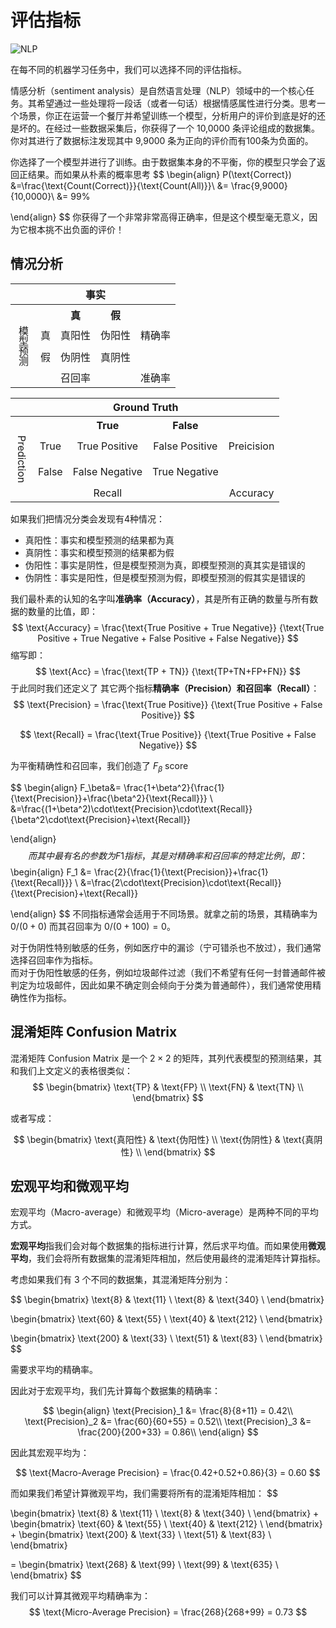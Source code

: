 # 评估指标

![NLP](https://img.shields.io/badge/LH-Natural%20Language%20Processing-red)

在每不同的机器学习任务中，我们可以选择不同的评估指标。

情感分析（sentiment analysis）是自然语言处理（NLP）领域中的一个核心任务。其希望通过一些处理将一段话（或者一句话）根据情感属性进行分类。思考一个场景，你正在运营一个餐厅并希望训练一个模型，分析用户的评价到底是好的还是坏的。在经过一些数据采集后，你获得了一个 10,0000 条评论组成的数据集。你对其进行了数据标注发现其中 9,9000 条为正向的评价而有100条为负面的。

你选择了一个模型并进行了训练。由于数据集本身的不平衡，你的模型只学会了返回正结果。而如果从朴素的概率思考
$$
\begin{align}
P(\text{Correct}) &=\frac{\text{Count(Correct)}}{\text{Count(All)}}\\
&= \frac{9,9000}{10,0000}\\
&= 99\%

\end{align}
$$
你获得了一个非常非常高得正确率，但是这个模型毫无意义，因为它根本挑不出负面的评价！

## 情况分析

<table style="text-align: center">
    <tr>
        <th colspan="2"></th>
        <th colspan="2" style="text-align: center">事实</th>
    </tr>
    <tr>
        <th colspan="2"></th>
        <th colspan="1" style="text-align: center">真</th>
        <th colspan="1" style="text-align: center">假</th>
        <th></th>
    </tr>
    <tr>
        <td rowspan="2" style="writing-mode:vertical-lr">
        模型预测
        </td>
        <td>真</td><td>真阳性</td><td>伪阳性</td><td>精确率</td>
    </tr>
    <tr>
        <td>假</td><td>伪阴性</td><td>真阴性</td><td></td>
    </tr>
    <tr>
        <td colspan="2"></td><td>召回率</td><td colspan=""></td><td>准确率</td>
    </tr>
</table>

<table style="text-align: center">
    <tr>
        <th colspan="2"></th>
        <th colspan="2" style="text-align: center">Ground Truth</th>
    </tr>
    <tr>
        <th colspan="2"></th>
        <th colspan="1" style="text-align: center">True</th>
        <th colspan="1" style="text-align: center">False</th>
        <th></th>
    </tr>
    <tr>
        <td rowspan="2" style="writing-mode:vertical-rl">
        Prediction
        </td>
        <td>True</td><td>True Positive</td><td>False Positive</td> <td>Preicision</td>
    </tr>
    <tr>
        <td>False</td><td>False Negative</td><td>True Negative</td>
        <td></td>
    </tr>
    <tr>
        <td colspan="2"></td><td>Recall</td><td colspan=""></td><td>Accuracy</td>
    </tr>
</table>

如果我们把情况分类会发现有4种情况：

- 真阳性：事实和模型预测的结果都为真
- 真阴性：事实和模型预测的结果都为假
- 伪阳性：事实是阴性，但是模型预测为真，即模型预测的真其实是错误的
- 伪阴性：事实是阳性，但是模型预测为假，即模型预测的假其实是错误的

我们最朴素的认知的名字叫**准确率（Accuracy）**，其是所有正确的数量与所有数据的数量的比值，即：
$$
\text{Accuracy} = \frac{\text{True Positive + True Negative}}
{\text{True Positive + True Negative + False Positive + False Negative}}
$$
缩写即：
$$
\text{Acc} = \frac{\text{TP + TN}}
{\text{TP+TN+FP+FN}}
$$
于此同时我们还定义了 其它两个指标**精确率（Precision）**和**召回率（Recall）**：
$$
\text{Precision} = \frac{\text{True Positive}}
{\text{True Positive + False Positive}}
$$

$$
\text{Recall} = \frac{\text{True Positive}}
{\text{True Positive + False Negative}}
$$

为平衡精确性和召回率，我们创造了 $F_\beta$ score


$$
\begin{align}
F_\beta&=
\frac{1+\beta^2}{\frac{1}{\text{Precision}}+\frac{\beta^2}{\text{Recall}}}
\\
&=\frac{(1+\beta^2)\cdot\text{Precision}\cdot\text{Recall}}
{\beta^2\cdot\text{Precision}+\text{Recall}}

\end{align}
$$
而其中最有名的参数为 F1 指标，其是对精确率和召回率的特定比例，即：
$$
\begin{align}
F_1
&=
\frac{2}{\frac{1}{\text{Precision}}+\frac{1}{\text{Recall}}}
\\
&=\frac{2\cdot\text{Precision}\cdot\text{Recall}}
{\text{Precision}+\text{Recall}}

\end{align}
$$
不同指标通常会适用于不同场景。就拿之前的场景，其精确率为 $0 / (0 + 0)$ 而其召回率为 $0 / (0 + 100) = 0$。

对于伪阴性特别敏感的任务，例如医疗中的漏诊（宁可错杀也不放过），我们通常选择召回率作为指标。  
而对于伪阳性敏感的任务，例如垃圾邮件过滤（我们不希望有任何一封普通邮件被判定为垃圾邮件，因此如果不确定则会倾向于分类为普通邮件），我们通常使用精确性作为指标。

## 混淆矩阵 Confusion Matrix

混淆矩阵 Confusion Matrix 是一个 $2 \times 2$ 的矩阵，其列代表模型的预测结果，其和我们上文定义的表格很类似：
$$
\begin{bmatrix}
\text{TP} & \text{FP} \\
\text{FN} & \text{TN} \\
\end{bmatrix}
$$

或者写成：

$$
\begin{bmatrix}
\text{真阳性} & \text{伪阳性} \\
\text{伪阴性} & \text{真阴性} \\
\end{bmatrix}
$$


## 宏观平均和微观平均

宏观平均（Macro-average）和微观平均（Micro-average）是两种不同的平均方式。

**宏观平均**指我们会对每个数据集的指标进行计算，然后求平均值。而如果使用**微观平均**，我们会将所有数据集的混淆矩阵相加，然后使用最终的混淆矩阵计算指标。

考虑如果我们有 3 个不同的数据集，其混淆矩阵分别为：

$$
\begin{bmatrix}
\text{8} & \text{11} \\
\text{8} & \text{340} \\
\end{bmatrix}

\begin{bmatrix}
\text{60} & \text{55} \\
\text{40} & \text{212} \\
\end{bmatrix}

\begin{bmatrix}
\text{200} & \text{33} \\
\text{51} & \text{83} \\
\end{bmatrix}
$$

需要求平均的精确率。

因此对于宏观平均，我们先计算每个数据集的精确率：

$$
\begin{align}
\text{Precision}_1 &= \frac{8}{8+11} = 0.42\\
\text{Precision}_2 &= \frac{60}{60+55} = 0.52\\
\text{Precision}_3 &= \frac{200}{200+33} = 0.86\\
\end{align}
$$

因此其宏观平均为：

$$
\text{Macro-Average Precision} = \frac{0.42+0.52+0.86}{3} = 0.60
$$

而如果我们希望计算微观平均，我们需要将所有的混淆矩阵相加：
$$

\begin{bmatrix}
\text{8} & \text{11} \\
\text{8} & \text{340} \\
\end{bmatrix}
+
\begin{bmatrix}
\text{60} & \text{55} \\
\text{40} & \text{212} \\
\end{bmatrix}
+
\begin{bmatrix}
\text{200} & \text{33} \\
\text{51} & \text{83} \\
\end{bmatrix}

=
\begin{bmatrix}
\text{268} & \text{99} \\
\text{99} & \text{635} \\
\end{bmatrix}
$$

我们可以计算其微观平均精确率为：
$$
\text{Micro-Average Precision} = \frac{268}{268+99} = 0.73
$$